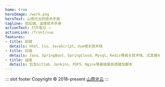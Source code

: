 ```yaml
---
home: true
heroImage: /work.png
heroText: 山雨光云的技术手册
tagline: 前后端、运维技术手册
actionText: 打开笔记 →
actionLink: /front/vue
features:
- title: 前端
  details: Html、Css、JavaScript、Vue相关技术栈
- title: 后端
  details: Java、SpringBoot、SpringCloud、Mysql、Redis等相关技术栈，尤其擅长多线程相关技术
- title: 运维
  details: 包含Gitlab、Jenkins、FDFS、Nginx等基础服务搭建及脚本
---
```



::: slot footer
Copyright © 2018-present [山雨光云](https://github.com/shanyuguangyun)
:::